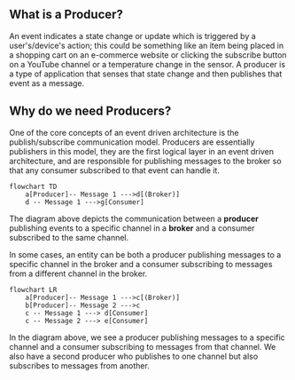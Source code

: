 ## What is a Producer? 

An event indicates a state change or update which is triggered by a user's/device's action; this could be something like an item being placed in a shopping cart on an e-commerce website or clicking the subscribe button on a YouTube channel or a temperature change in the sensor. A producer is a type of application that senses that state change and then publishes that event as a message.

## Why do we need Producers? 

One of the core concepts of an event driven architecture is the publish/subscribe communication model. Producers are essentially publishers in this model, they are the first logical layer in an event driven architecture, and are responsible for publishing messages to the broker so that any consumer subscribed to that event can handle it.

```mermaid
flowchart TD
    a[Producer]-- Message 1 --->d[(Broker)]
    d -- Message 1 --->g[Consumer]
```
The diagram above depicts the communication between a **producer** publishing events to a specific channel in a **broker** and a consumer subscribed to the same channel.

In some cases, an entity can be both a producer publishing messages to a specific channel in the broker and a consumer subscribing to messages from a different channel in the broker.

```mermaid
flowchart LR
    a[Producer]-- Message 1 --->c[(Broker)]
    b[Producer]-- Message 2 --->c
    c -- Message 1 ---> d[Consumer]
    c -- Message 2 ---> e[Consumer]
```

In the diagram above, we see a producer publishing messages to a specific channel and a consumer subscribing to messages from that channel. We also have a second producer who publishes to one channel but also subscribes to messages from another.
